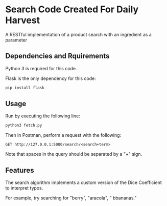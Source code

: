 # Search Code Created For Daily Harvest

A RESTful implementation of a product search with an ingredient as a parameter

## Dependencies and Rquirements

Python 3 is required for this code.

Flask is the only dependency for this code:

```bash
pip install flask
```

## Usage

Run by executing the following line:

```bash
python3 fetch.py
```
Then in Postman, perform a request with the following:

```
GET http://127.0.0.1:5000/search/<search+term>
```
Note that spaces in the query should be separated by a "+" sign.

## Features

The search algorithm implements a custom version of the Dice Coefficient to interpret typos.

For example, try searching for "berry", "aracola", " bbananas."


